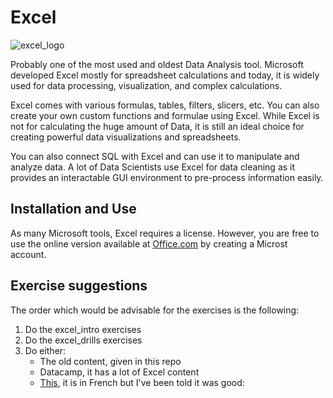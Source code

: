 # Excel 

![excel_logo](./assets/excel_logo.jpeg)

Probably one of the most used and oldest Data Analysis tool. Microsoft developed Excel mostly for spreadsheet calculations and today, it is widely used for data processing, visualization, and complex calculations.


Excel comes with various formulas, tables, filters, slicers, etc. You can also create your own custom functions and formulae using Excel. While Excel is not for calculating the huge amount of Data, it is still an ideal choice for creating powerful data visualizations and spreadsheets.

You can also connect SQL with Excel and can use it to manipulate and analyze data. A lot of Data Scientists use Excel for data cleaning as it provides an interactable GUI environment to pre-process information easily.

## Installation and Use

As many Microsoft tools, Excel requires a license. However, you are free to use the online version available at [Office.com](www.office.com) by creating a Microst account. 

## Exercise suggestions

The order which would be advisable for the exercises is the following:
1. Do the excel_intro exercises
2. Do the excel_drills exercises
3. Do either:
    - The old content, given in this repo
    - Datacamp, it has a lot of Excel content
    - [This](https://www.morpheus-formation.fr/blog/excel/exercices/#exercice-excel-1-les-bases-essentielles-a-connaitre), it is in French but I've been told it was good: 
